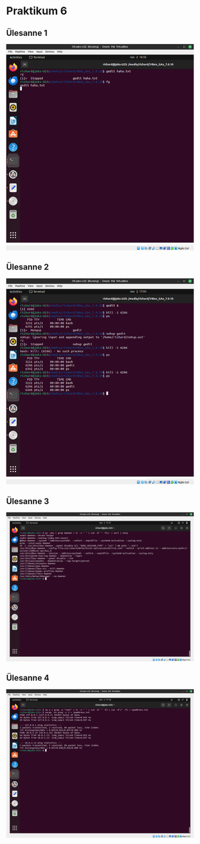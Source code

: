 # Praktikum 6

## Ülesanne 1
![Ülesanne 1](yl6-1.png)

## Ülesanne 2
![Ülesanne 2](yl6-2.png)

## Ülesanne 3
![Ülesanne 3](yl6-3.png)

## Ülesanne 4
![Ülesanne 4](yl6-4.png)
